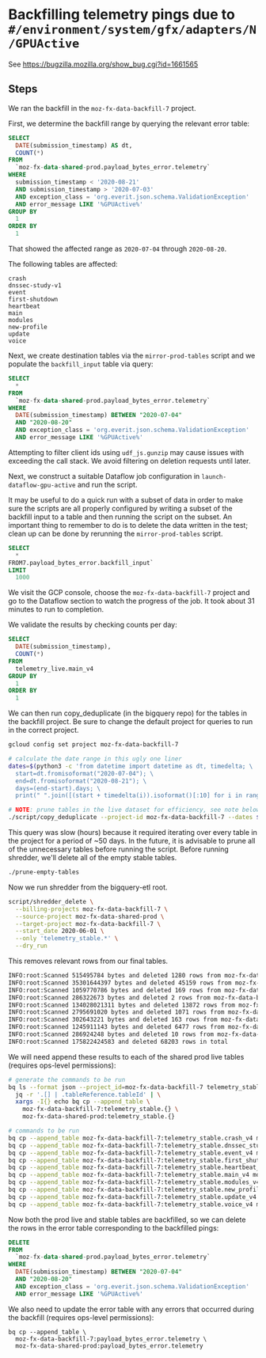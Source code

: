 # Backfilling telemetry pings due to `#/environment/system/gfx/adapters/N/GPUActive`

See https://bugzilla.mozilla.org/show_bug.cgi?id=1661565

## Steps

We ran the backfill in the `moz-fx-data-backfill-7` project.

First, we determine the backfill range by querying the relevant error table:

```sql
SELECT
  DATE(submission_timestamp) AS dt,
  COUNT(*)
FROM
  `moz-fx-data-shared-prod.payload_bytes_error.telemetry`
WHERE
  submission_timestamp < '2020-08-21'
  AND submission_timestamp > '2020-07-03'
  AND exception_class = 'org.everit.json.schema.ValidationException'
  AND error_message LIKE '%GPUActive%'
GROUP BY
  1
ORDER BY
  1
```

That showed the affected range as `2020-07-04` through `2020-08-20`.

The following tables are affected:

```
crash
dnssec-study-v1
event
first-shutdown
heartbeat
main
modules
new-profile
update
voice
```

Next, we create destination tables via the `mirror-prod-tables` script and
we populate the `backfill_input` table via query:

```sql
SELECT
  *
FROM
  `moz-fx-data-shared-prod.payload_bytes_error.telemetry`
WHERE
  DATE(submission_timestamp) BETWEEN "2020-07-04"
  AND "2020-08-20"
  AND exception_class = 'org.everit.json.schema.ValidationException'
  AND error_message LIKE '%GPUActive%'
```

Attempting to filter client ids using `udf_js.gunzip` may cause issues with 
exceeding the call stack. We avoid filtering on deletion requests until later.

Next, we construct a suitable Dataflow job configuration in
`launch-dataflow-gpu-active` and run the script.

It may be useful to do a quick run with a subset of data in order to make
sure the scripts are all properly configured by writing a subset of the backfill
input to a table and then running the script on the subset. An important thing to
remember to do is to delete the data written in the test; clean up can be done
by rerunning the `mirror-prod-tables` script.

```sql
SELECT
  *
FROM7.payload_bytes_error.backfill_input`
LIMIT
  1000
```

We visit the GCP console, choose the `moz-fx-data-backfill-7` project
and go to the Dataflow section to watch the progress of the job.
It took about 31 minutes to run to completion.

We validate the results by checking counts per day:

```sql
SELECT
  DATE(submission_timestamp),
  COUNT(*)
FROM
  telemetry_live.main_v4
GROUP BY
  1
ORDER BY
  1
```

We can then run copy_deduplicate (in the bigquery repo) for the tables in the
backfill project. Be sure to change the default project for queries to run in
the correct project.

```bash
gcloud config set project moz-fx-data-backfill-7

# calculate the date range in this ugly one liner
dates=$(python3 -c 'from datetime import datetime as dt, timedelta; \
  start=dt.fromisoformat("2020-07-04"); \
  end=dt.fromisoformat("2020-08-21"); \
  days=(end-start).days; \
  print(" ".join([(start + timedelta(i)).isoformat()[:10] for i in range(days)]))')

# NOTE: prune tables in the live dataset for efficiency, see note below
./script/copy_deduplicate --project-id moz-fx-data-backfill-7 --dates $(echo $dates)
```

This query was slow (hours) because it required iterating over every table in
the project for a period of ~50 days. In the future, it is advisable to prune
all of the unnecessary tables before running the script. Before running
shredder, we'll delete all of the empty stable tables.

```bash
./prune-empty-tables
```

Now we run shredder from the bigquery-etl root.

```bash
script/shredder_delete \
  --billing-projects moz-fx-data-backfill-7 \
  --source-project moz-fx-data-shared-prod \
  --target-project moz-fx-data-backfill-7 \
  --start_date 2020-06-01 \
  --only 'telemetry_stable.*' \
  --dry_run
```

This removes relevant rows from our final tables.

```bash
INFO:root:Scanned 515495784 bytes and deleted 1280 rows from moz-fx-data-backfill-7.telemetry_stable.crash_v4
INFO:root:Scanned 35301644397 bytes and deleted 45159 rows from moz-fx-data-backfill-7.telemetry_stable.event_v4
INFO:root:Scanned 1059770786 bytes and deleted 169 rows from moz-fx-data-backfill-7.telemetry_stable.first_shutdown_v4
INFO:root:Scanned 286322673 bytes and deleted 2 rows from moz-fx-data-backfill-7.telemetry_stable.heartbeat_v4
INFO:root:Scanned 134028021311 bytes and deleted 13872 rows from moz-fx-data-backfill-7.telemetry_stable.main_v4
INFO:root:Scanned 2795691020 bytes and deleted 1071 rows from moz-fx-data-backfill-7.telemetry_stable.modules_v4
INFO:root:Scanned 302643221 bytes and deleted 163 rows from moz-fx-data-backfill-7.telemetry_stable.new_profile_v4
INFO:root:Scanned 1245911143 bytes and deleted 6477 rows from moz-fx-data-backfill-7.telemetry_stable.update_v4
INFO:root:Scanned 286924248 bytes and deleted 10 rows from moz-fx-data-backfill-7.telemetry_stable.voice_v4
INFO:root:Scanned 175822424583 and deleted 68203 rows in total
```

We will need append these results to each of the shared prod live tables
(requires ops-level permissions):

```bash
# generate the commands to be run
bq ls --format json --project_id=moz-fx-data-backfill-7 telemetry_stable | \
  jq -r '.[] | .tableReference.tableId' | \
  xargs -I{} echo bq cp --append_table \
    moz-fx-data-backfill-7:telemetry_stable.{} \
    moz-fx-data-shared-prod:telemetry_stable.{}
```

```bash
# commands to be run
bq cp --append_table moz-fx-data-backfill-7:telemetry_stable.crash_v4 moz-fx-data-shared-prod:telemetry_stable.crash_v4
bq cp --append_table moz-fx-data-backfill-7:telemetry_stable.dnssec_study_v1_v4 moz-fx-data-shared-prod:telemetry_stable.dnssec_study_v1_v4
bq cp --append_table moz-fx-data-backfill-7:telemetry_stable.event_v4 moz-fx-data-shared-prod:telemetry_stable.event_v4
bq cp --append_table moz-fx-data-backfill-7:telemetry_stable.first_shutdown_v4 moz-fx-data-shared-prod:telemetry_stable.first_shutdown_v4
bq cp --append_table moz-fx-data-backfill-7:telemetry_stable.heartbeat_v4 moz-fx-data-shared-prod:telemetry_stable.heartbeat_v4
bq cp --append_table moz-fx-data-backfill-7:telemetry_stable.main_v4 moz-fx-data-shared-prod:telemetry_stable.main_v4
bq cp --append_table moz-fx-data-backfill-7:telemetry_stable.modules_v4 moz-fx-data-shared-prod:telemetry_stable.modules_v4
bq cp --append_table moz-fx-data-backfill-7:telemetry_stable.new_profile_v4 moz-fx-data-shared-prod:telemetry_stable.new_profile_v4
bq cp --append_table moz-fx-data-backfill-7:telemetry_stable.update_v4 moz-fx-data-shared-prod:telemetry_stable.update_v4
bq cp --append_table moz-fx-data-backfill-7:telemetry_stable.voice_v4 moz-fx-data-shared-prod:telemetry_stable.voice_v4
```

Now both the prod live and stable tables are backfilled, so we can delete the
rows in the error table corresponding to the backfilled pings:

```sql
DELETE
FROM
  `moz-fx-data-shared-prod.payload_bytes_error.telemetry`
WHERE
  DATE(submission_timestamp) BETWEEN "2020-07-04"
  AND "2020-08-20"
  AND exception_class = 'org.everit.json.schema.ValidationException'
  AND error_message LIKE '%GPUActive%'
```

We also need to update the error table with any errors that occurred during
the backfill (requires ops-level permissions):

```
bq cp --append_table \
  moz-fx-data-backfill-7:payload_bytes_error.telemetry \
  moz-fx-data-shared-prod:payload_bytes_error.telemetry
```
